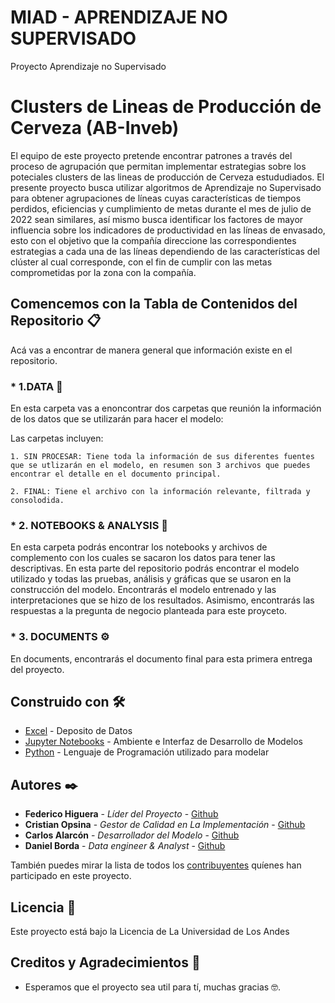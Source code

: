 # MIAD - APRENDIZAJE NO SUPERVISADO
Proyecto Aprendizaje no Supervisado



# Clusters de Lineas de Producción de Cerveza (AB-Inveb)

El equipo de este proyecto pretende encontrar patrones a través del proceso de agrupación que permitan implementar estrategias sobre los poteciales clusters de las lineas de producción de Cerveza estududiados. El presente proyecto busca utilizar algoritmos de Aprendizaje no Supervisado para obtener agrupaciones de líneas cuyas características de tiempos perdidos, eficiencias y cumplimiento de metas durante el mes de julio de 2022 sean similares, así mismo busca identificar los factores de mayor influencia sobre los indicadores de productividad en las líneas de envasado, esto con el objetivo que la compañía direccione las correspondientes estrategias a cada una de las líneas dependiendo de las características del clúster al cual corresponde, con el fin de cumplir con las metas comprometidas por la zona con la compañía. 

## Comencemos con la Tabla de Contenidos del Repositorio 📋

Acá vas a encontrar de manera general que información existe en el repositorio.

### * 1.DATA 🔧

En esta carpeta vas a enoncontrar dos carpetas que reunión la información de los datos que se utilizarán para hacer el modelo:

Las carpetas incluyen:

    1. SIN PROCESAR: Tiene toda la información de sus diferentes fuentes que se utlizarán en el modelo, en resumen son 3 archivos que puedes encontrar el detalle en el documento principal.
    
    2. FINAL: Tiene el archivo con la información relevante, filtrada y consolodida.

### * 2. NOTEBOOKS & ANALYSIS 🔧

En esta carpeta podrás encontrar los notebooks y archivos de complemento con los cuales se sacaron los datos para tener las descriptivas. En esta parte del repositorio podrás encontrar el modelo utilizado y todas las pruebas, análisis y gráficas que se usaron en la construcción del modelo. Encontrarás el modelo entrenado y las interpretaciones que se hizo de los resultados. Asimismo, encontrarás las respuestas a la pregunta de negocio planteada para este proyceto.

### * 3. DOCUMENTS ⚙️

En documents, encontrarás el documento final para esta primera entrega del proyecto.

## Construido con 🛠️


* [Excel](https://www.microsoft.com/en-us/microsoft-365/excel) - Deposito de Datos
* [Jupyter Notebooks](https://jupyter.org/) - Ambiente e Interfaz de Desarrollo de Modelos
* [Python](https://www.python.org/) - Lenguaje de Programación utilizado para modelar

## Autores ✒️


* **Federico Higuera** - *Líder del Proyecto* - [Github](https://github.com/Federico-Higuera)
* **Cristian Opsina** - *Gestor de Calidad en La Implementación* - [Github](https://github.com/CrisitanOspina)
* **Carlos Alarcón** - *Desarrollador del Modelo* - [Github](https://github.com/alarconadrian1606)
* **Daniel Borda** - *Data engineer & Analyst* - [Github](https://github.com/dfborda1373)

También puedes mirar la lista de todos los [contribuyentes](https://github.com/your/project/contributors) quíenes han participado en este proyecto. 

## Licencia 📄

Este proyecto está bajo la Licencia de La Universidad de Los Andes

## Creditos y Agradecimientos 🎁

* Esperamos que el proyecto sea util para tí, muchas gracias 🤓.

